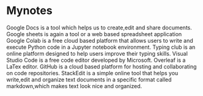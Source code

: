 # Mynotes
Google Docs is a tool which helps us to create,edit and share documents.
Google sheets is again a tool or a web based spreadsheet application  
Google Colab is a free cloud based platform that allows users to write and execute Python code in a Jupyter notebook environment.
Typing club is an online platform designed to help users improve their typing skills.
Visual Studio Code is a free code editor developed by Microsoft.
Overleaf is a LaTex editor.
GitHub is a cloud based platform for hosting and collaborating on code repositories.
StackEdit is a simple online tool that helps you write,edit and organize text documents in a specific format called markdown,which makes text look nice and organized.
